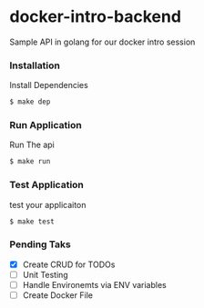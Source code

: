 # docker-intro-backend
Sample API in golang for our docker intro session

### Installation

Install Dependencies 
``` bash
$ make dep
```


### Run Application

Run The api
``` bash
$ make run
```


### Test Application

test your applicaiton
``` bash
$ make test
```

### Pending Taks

- [x] Create CRUD for TODOs
- [ ] Unit Testing
- [ ] Handle Environemts via ENV variables
- [ ] Create Docker File